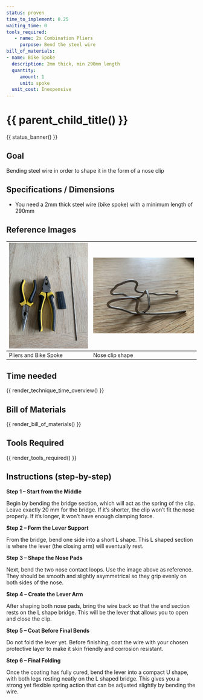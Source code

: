 ```yaml
---
status: proven
time_to_implement: 0.25
waiting_time: 0
tools_required:
   - name: 2x Combination Pliers
     purpose: Bend the steel wire
bill_of_materials:
- name: Bike Spoke
  description: 2mm thick, min 290mm length
  quantity:
     amount: 1
     unit: spoke
  unit_cost: Inexpensive
---
```

# {{ parent_child_title() }}
{{ status_banner() }}

## Goal
Bending steel wire in order to shape it in the form of a nose clip

## Specifications / Dimensions
- You need a 2mm thick steel wire (bike spoke) with a minimum length of 290mm 

## Reference Images

| ![Pliers and Spoke](sw_start.jpeg) | ![sw_final.jpeg](sw_final.jpeg) |
|------------------------------------|---------------------------------|
| Pliers and Bike Spoke              | Nose clip shape                 |

## Time needed

{{ render_technique_time_overview() }}

## Bill of Materials

{{ render_bill_of_materials() }}

## Tools Required

{{ render_tools_required() }}

## Instructions (step-by-step)

**Step 1 – Start from the Middle**

Begin by bending the bridge section, which will act as the spring of the clip.
Leave exactly 20 mm for the bridge.
If it’s shorter, the clip won’t fit the nose properly. If it’s longer, it won’t have enough clamping force.

**Step 2 – Form the Lever Support**

From the bridge, bend one side into a short L shape.
This L shaped section is where the lever (the closing arm) will eventually rest.

**Step 3 – Shape the Nose Pads**

Next, bend the two nose contact loops.
Use the image above as reference. They should be smooth and slightly asymmetrical so they grip evenly on both sides of the nose.

**Step 4 – Create the Lever Arm**

After shaping both nose pads, bring the wire back so that the end section rests on the L shape bridge.
This will be the lever that allows you to open and close the clip.

**Step 5 – Coat Before Final Bends**

Do not fold the lever yet.
Before finishing, coat the wire with your chosen protective layer to make it skin friendly and corrosion resistant.

**Step 6 – Final Folding**

Once the coating has fully cured, bend the lever into a compact U shape, with both legs resting neatly on the L shaped bridge.
This gives you a strong yet flexible spring action that can be adjusted slightly by bending the wire.

